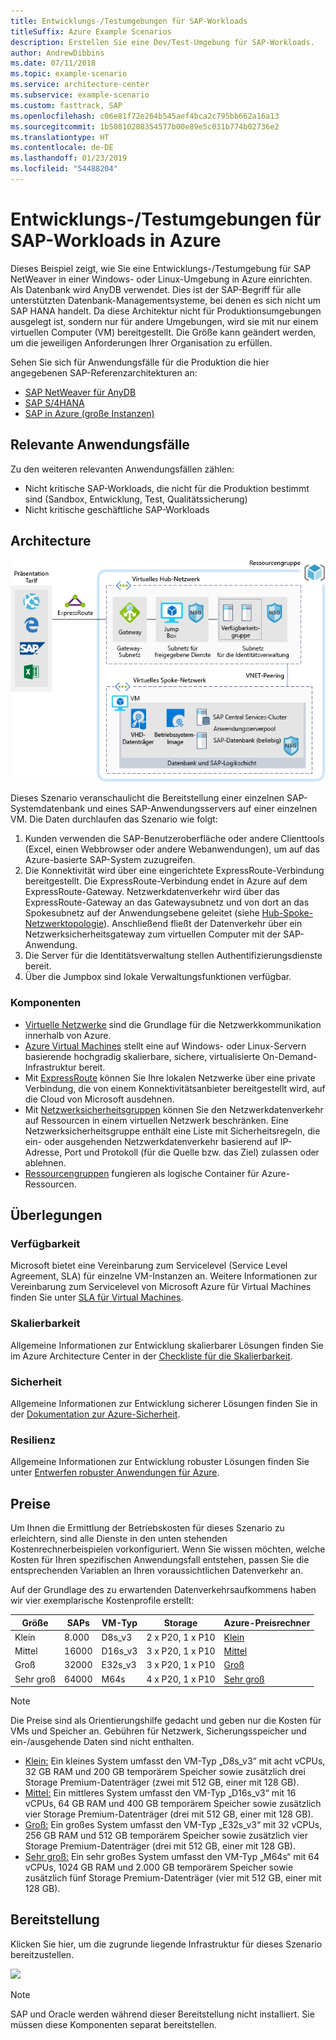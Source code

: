 ```yaml
---
title: Entwicklungs-/Testumgebungen für SAP-Workloads
titleSuffix: Azure Example Scenarios
description: Erstellen Sie eine Dev/Test-Umgebung für SAP-Workloads.
author: AndrewDibbins
ms.date: 07/11/2018
ms.topic: example-scenario
ms.service: architecture-center
ms.subservice: example-scenario
ms.custom: fasttrack, SAP
ms.openlocfilehash: c06e81f72e264b545aef4bca2c795bb662a16a13
ms.sourcegitcommit: 1b50810208354577b00e89e5c031b774b02736e2
ms.translationtype: HT
ms.contentlocale: de-DE
ms.lasthandoff: 01/23/2019
ms.locfileid: "54488204"
---
```

# <a name="devtest-environments-for-sap-workloads-on-azure"></a>Entwicklungs-/Testumgebungen für SAP-Workloads in Azure

Dieses Beispiel zeigt, wie Sie eine Entwicklungs-/Testumgebung für SAP NetWeaver in einer Windows- oder Linux-Umgebung in Azure einrichten. Als Datenbank wird AnyDB verwendet. Dies ist der SAP-Begriff für alle unterstützten Datenbank-Managementsysteme, bei denen es sich nicht um SAP HANA handelt. Da diese Architektur nicht für Produktionsumgebungen ausgelegt ist, sondern nur für andere Umgebungen, wird sie mit nur einem virtuellen Computer (VM) bereitgestellt. Die Größe kann geändert werden, um die jeweiligen Anforderungen Ihrer Organisation zu erfüllen.

Sehen Sie sich für Anwendungsfälle für die Produktion die hier angegebenen SAP-Referenzarchitekturen an:

- [SAP NetWeaver für AnyDB][sap-netweaver]
- [SAP S/4HANA][sap-hana]
- [SAP in Azure (große Instanzen)][sap-large]

## <a name="relevant-use-cases"></a>Relevante Anwendungsfälle

Zu den weiteren relevanten Anwendungsfällen zählen:

- Nicht kritische SAP-Workloads, die nicht für die Produktion bestimmt sind (Sandbox, Entwicklung, Test, Qualitätssicherung)
- Nicht kritische geschäftliche SAP-Workloads

## <a name="architecture"></a>Architecture

![Architekturdiagramm für Entwicklungs-/Testumgebungen für SAP-Workloads](./media/architecture-sap-dev-test.png)

Dieses Szenario veranschaulicht die Bereitstellung einer einzelnen SAP-Systemdatenbank und eines SAP-Anwendungsservers auf einer einzelnen VM. Die Daten durchlaufen das Szenario wie folgt:

1. Kunden verwenden die SAP-Benutzeroberfläche oder andere Clienttools (Excel, einen Webbrowser oder andere Webanwendungen), um auf das Azure-basierte SAP-System zuzugreifen.
2. Die Konnektivität wird über eine eingerichtete ExpressRoute-Verbindung bereitgestellt. Die ExpressRoute-Verbindung endet in Azure auf dem ExpressRoute-Gateway. Netzwerkdatenverkehr wird über das ExpressRoute-Gateway an das Gatewaysubnetz und von dort an das Spokesubnetz auf der Anwendungsebene geleitet (siehe [Hub-Spoke-Netzwerktopologie][hub-spoke]). Anschließend fließt der Datenverkehr über ein Netzwerksicherheitsgateway zum virtuellen Computer mit der SAP-Anwendung.
3. Die Server für die Identitätsverwaltung stellen Authentifizierungsdienste bereit.
4. Über die Jumpbox sind lokale Verwaltungsfunktionen verfügbar.

### <a name="components"></a>Komponenten

- [Virtuelle Netzwerke](/azure/virtual-network/virtual-networks-overview) sind die Grundlage für die Netzwerkkommunikation innerhalb von Azure.
- [Azure Virtual Machines](/azure/virtual-machines/windows/overview) stellt eine auf Windows- oder Linux-Servern basierende hochgradig skalierbare, sichere, virtualisierte On-Demand-Infrastruktur bereit.
- Mit [ExpressRoute](/azure/expressroute/expressroute-introduction) können Sie Ihre lokalen Netzwerke über eine private Verbindung, die von einem Konnektivitätsanbieter bereitgestellt wird, auf die Cloud von Microsoft ausdehnen.
- Mit [Netzwerksicherheitsgruppen](/azure/virtual-network/security-overview) können Sie den Netzwerkdatenverkehr auf Ressourcen in einem virtuellen Netzwerk beschränken. Eine Netzwerksicherheitsgruppe enthält eine Liste mit Sicherheitsregeln, die ein- oder ausgehenden Netzwerkdatenverkehr basierend auf IP-Adresse, Port und Protokoll (für die Quelle bzw. das Ziel) zulassen oder ablehnen.
- [Ressourcengruppen](/azure/azure-resource-manager/resource-group-overview#resource-groups) fungieren als logische Container für Azure-Ressourcen.

## <a name="considerations"></a>Überlegungen

### <a name="availability"></a>Verfügbarkeit

Microsoft bietet eine Vereinbarung zum Servicelevel (Service Level Agreement, SLA) für einzelne VM-Instanzen an. Weitere Informationen zur Vereinbarung zum Servicelevel von Microsoft Azure für Virtual Machines finden Sie unter [SLA für Virtual Machines](https://azure.microsoft.com/support/legal/sla/virtual-machines).

### <a name="scalability"></a>Skalierbarkeit

Allgemeine Informationen zur Entwicklung skalierbarer Lösungen finden Sie im Azure Architecture Center in der [Checkliste für die Skalierbarkeit][scalability].

### <a name="security"></a>Sicherheit

Allgemeine Informationen zur Entwicklung sicherer Lösungen finden Sie in der [Dokumentation zur Azure-Sicherheit][security].

### <a name="resiliency"></a>Resilienz

Allgemeine Informationen zur Entwicklung robuster Lösungen finden Sie unter [Entwerfen robuster Anwendungen für Azure][resiliency].

## <a name="pricing"></a>Preise

Um Ihnen die Ermittlung der Betriebskosten für dieses Szenario zu erleichtern, sind alle Dienste in den unten stehenden Kostenrechnerbeispielen vorkonfiguriert. Wenn Sie wissen möchten, welche Kosten für Ihren spezifischen Anwendungsfall entstehen, passen Sie die entsprechenden Variablen an Ihren voraussichtlichen Datenverkehr an.

Auf der Grundlage des zu erwartenden Datenverkehrsaufkommens haben wir vier exemplarische Kostenprofile erstellt:

|Größe|SAPs|VM-Typ|Storage|Azure-Preisrechner|
|----|----|-------|-------|---------------|
|Klein|8.000|D8s_v3|2 x P20, 1 x P10|[Klein](https://azure.com/e/9d26b9612da9466bb7a800eab56e71d1)|
|Mittel|16000|D16s_v3|3 x P20, 1 x P10|[Mittel](https://azure.com/e/465bd07047d148baab032b2f461550cd)|
Groß|32000|E32s_v3|3 x P20, 1 x P10|[Groß](https://azure.com/e/ada2e849d68b41c3839cc976000c6931)|
Sehr groß|64000|M64s|4 x P20, 1 x P10|[Sehr groß](https://azure.com/e/975fb58a965c4fbbb54c5c9179c61cef)|

> [!NOTE]
> Die Preise sind als Orientierungshilfe gedacht und geben nur die Kosten für VMs und Speicher an. Gebühren für Netzwerk, Sicherungsspeicher und ein-/ausgehende Daten sind nicht enthalten.

- [Klein:](https://azure.com/e/9d26b9612da9466bb7a800eab56e71d1) Ein kleines System umfasst den VM-Typ „D8s_v3“ mit acht vCPUs, 32 GB RAM und 200 GB temporärem Speicher sowie zusätzlich drei Storage Premium-Datenträger (zwei mit 512 GB, einer mit 128 GB).
- [Mittel:](https://azure.com/e/465bd07047d148baab032b2f461550cd) Ein mittleres System umfasst den VM-Typ „D16s_v3“ mit 16 vCPUs, 64 GB RAM und 400 GB temporärem Speicher sowie zusätzlich vier Storage Premium-Datenträger (drei mit 512 GB, einer mit 128 GB).
- [Groß:](https://azure.com/e/ada2e849d68b41c3839cc976000c6931) Ein großes System umfasst den VM-Typ „E32s_v3“ mit 32 vCPUs, 256 GB RAM und 512 GB temporärem Speicher sowie zusätzlich vier Storage Premium-Datenträger (drei mit 512 GB, einer mit 128 GB).
- [Sehr groß:](https://azure.com/e/975fb58a965c4fbbb54c5c9179c61cef) Ein sehr großes System umfasst den VM-Typ „M64s“ mit 64 vCPUs, 1024 GB RAM und 2.000 GB temporärem Speicher sowie zusätzlich fünf Storage Premium-Datenträger (vier mit 512 GB, einer mit 128 GB).

## <a name="deployment"></a>Bereitstellung

Klicken Sie hier, um die zugrunde liegende Infrastruktur für dieses Szenario bereitzustellen.

<!-- markdownlint-disable MD033 -->

<a href="https://portal.azure.com/#create/Microsoft.Template/uri/https%3A%2F%2Fraw.githubusercontent.com%2Fmspnp%2Fsolution-architectures%2Fmaster%2Fapps%2Fsap-2tier%2Fazuredeploy.json" target="_blank">
    <img src="https://azuredeploy.net/deploybutton.png"/>
</a>

<!-- markdownlint-enable MD033 -->

> [!NOTE]
> SAP und Oracle werden während dieser Bereitstellung nicht installiert. Sie müssen diese Komponenten separat bereitstellen.

<!-- links -->
[resiliency]: /azure/architecture/resiliency/
[security]: /azure/security/
[scalability]: /azure/architecture/checklist/scalability
[sap-netweaver]: /azure/architecture/reference-architectures/sap/sap-netweaver
[sap-hana]: /azure/architecture/reference-architectures/sap/sap-s4hana
[sap-large]: /azure/architecture/reference-architectures/sap/hana-large-instances
[hub-spoke]: /azure/architecture/reference-architectures/hybrid-networking/hub-spoke
